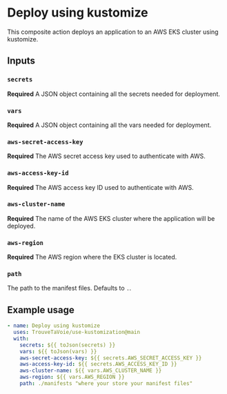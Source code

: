 # Deploy using kustomize

This composite action deploys an application to an AWS EKS cluster using kustomize.

## Inputs

### `secrets`

**Required** A JSON object containing all the secrets needed for deployment.

### `vars`

**Required** A JSON object containing all the vars needed for deployment.

### `aws-secret-access-key`

**Required** The AWS secret access key used to authenticate with AWS.

### `aws-access-key-id`

**Required** The AWS access key ID used to authenticate with AWS.

### `aws-cluster-name`

**Required** The name of the AWS EKS cluster where the application will be deployed.

### `aws-region`

**Required** The AWS region where the EKS cluster is located.

### `path`

The path to the manifest files. Defaults to `.`.

## Example usage

```yaml
- name: Deploy using kustomize
  uses: TrouveTaVoie/use-kustomization@main
  with:
    secrets: ${{ toJson(secrets) }}
    vars: ${{ toJson(vars) }}
    aws-secret-access-key: ${{ secrets.AWS_SECRET_ACCESS_KEY }}
    aws-access-key-id: ${{ secrets.AWS_ACCESS_KEY_ID }}
    aws-cluster-name: ${{ vars.AWS_CLUSTER_NAME }}
    aws-region: ${{ vars.AWS_REGION }}
    path: ./manifests "where your store your manifest files"

